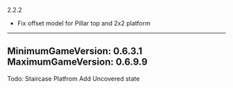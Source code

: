 2.2.2
* Fix offset model for Pillar top and 2x2 platform

---
MinimumGameVersion: 0.6.3.1
MaximumGameVersion: 0.6.9.9
---

Todo:
Staircase Platfrom Add Uncovered state
